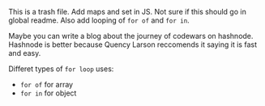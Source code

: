This is a trash file.
Add maps and set in JS. Not sure if this should go in global readme. Also add looping of `for of` and `for in`.

Maybe you can write a blog about the journey of codewars on hashnode. Hashnode is better because Quency Larson reccomends it saying it is fast and easy.

Differet types of `for loop` uses:
- `for of` for array
- `for in` for object
